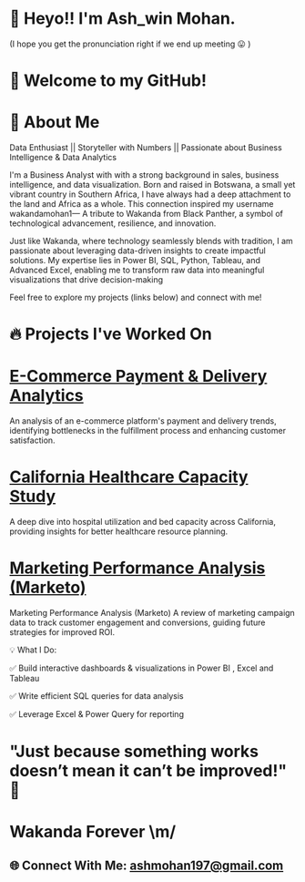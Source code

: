 # 👋 **Heyo!! I'm Ash_win Mohan.** 
(I hope you get the pronunciation right if we end up meeting :stuck_out_tongue: )

# 🚀 Welcome to my GitHub!

# 🌟 About Me

Data Enthusiast || Storyteller with Numbers || Passionate about Business Intelligence & Data Analytics

I'm a Business Analyst with  with a strong background in sales, business intelligence, and data visualization. Born and raised in Botswana, a small yet vibrant country in Southern Africa, I have always had a deep attachment to the land and Africa as a whole. This connection inspired my username wakandamohan1— A tribute to Wakanda from Black Panther, a symbol of technological advancement, resilience, and innovation.

Just like Wakanda, where technology seamlessly blends with tradition, I am passionate about leveraging data-driven insights to create impactful solutions. My expertise lies in Power BI, SQL, Python, Tableau, and Advanced Excel, enabling me to transform raw data into meaningful visualizations that drive decision-making

Feel free to explore my projects (links below) and connect with me! 

# 🔥 Projects I've Worked On

# [E-Commerce Payment & Delivery Analytics](https://github.com/wakandamohan1/E-Commerce-Payment-and-Delivery-Analytics-Case-Study)
An analysis of an e-commerce platform's payment and delivery trends, identifying bottlenecks in the fulfillment process and enhancing customer satisfaction.

# **[California Healthcare Capacity Study](https://github.com/wakandamohan1/California-Healthcare-Capacity-Study)**
A deep dive into hospital utilization and bed capacity across California, providing insights for better healthcare resource planning.

# [Marketing Performance Analysis (Marketo)](https://github.com/wakandamohan1/Marketing-Performance-Marketo-Data)
Marketing Performance Analysis (Marketo)
A review of marketing campaign data to track customer engagement and conversions, guiding future strategies for improved ROI.




💡 What I Do:

✅ Build interactive dashboards & visualizations in Power BI , Excel and Tableau

✅ Write efficient SQL queries for data analysis

✅ Leverage Excel & Power Query for reporting


# "Just because something works doesn’t mean it can’t be improved!" 🖤
# **Wakanda Forever \m/**


## 🌐 Connect With Me: ashmohan197@gmail.com
